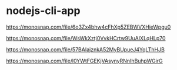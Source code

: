 # nodejs-cli-app

https://monosnap.com/file/6o3Zx4bhw4cFhXp5ZEBWVXHieWpgu0

https://monosnap.com/file/WsWkXztj0VvkHCrtw9UuAIXLqHLp70

https://monosnap.com/file/57BAIajznkA52MyBUpueJ4YqLThHJB

https://monosnap.com/file/l0YWtFGEKjVAsynyRNnIhBuhpWGirG